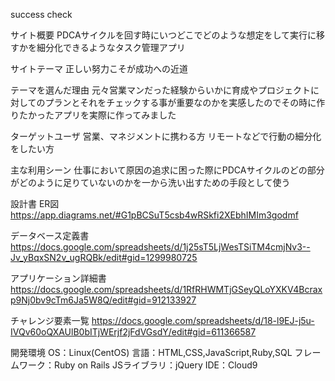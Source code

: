 success check

サイト概要
PDCAサイクルを回す時にいつどこでどのような想定をして実行に移すかを細分化できるようなタスク管理アプリ

サイトテーマ
正しい努力こそが成功への近道

テーマを選んだ理由
元々営業マンだった経験からいかに育成やプロジェクトに対してのプランとそれをチェックする事が重要なのかを実感したのでその時に作りたかったアプリを実際に作ってみました

ターゲットユーザ
営業、マネジメントに携わる方 リモートなどで行動の細分化をしたい方

主な利用シーン
仕事において原因の追求に困った際にPDCAサイクルのどの部分がどのように足りていないのかを一から洗い出すための手段として使う

設計書
ER図 https://app.diagrams.net/#G1pBCSuT5csb4wRSkfi2XEbhIMIm3godmf

データベース定義書 https://docs.google.com/spreadsheets/d/1j25sT5LjWesTSiTM4cmjNv3--Jv_yBqxSN2v_ugRQBk/edit#gid=1299980725

アプリケーション詳細書 https://docs.google.com/spreadsheets/d/1RfRHWMTjGSeyQLoYXKV4Bcraxp9Nj0bv9cTm6Ja5W8Q/edit#gid=912133927

チャレンジ要素一覧
https://docs.google.com/spreadsheets/d/18-l9EJ-j5u-IVQv60oQXAUlB0bITjWErjf2jFdVGsdY/edit#gid=611366587

開発環境
OS：Linux(CentOS)
言語：HTML,CSS,JavaScript,Ruby,SQL
フレームワーク：Ruby on Rails
JSライブラリ：jQuery
IDE：Cloud9